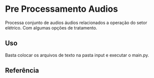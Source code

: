 # Pre Processamento Audios

Processa conjunto de audios áudios relacionados a operação do setor elétrico.
Com algumas opções de tratamento.

## Uso

Basta colocar os arquivos de texto na pasta input e executar o main.py.

## Referência
